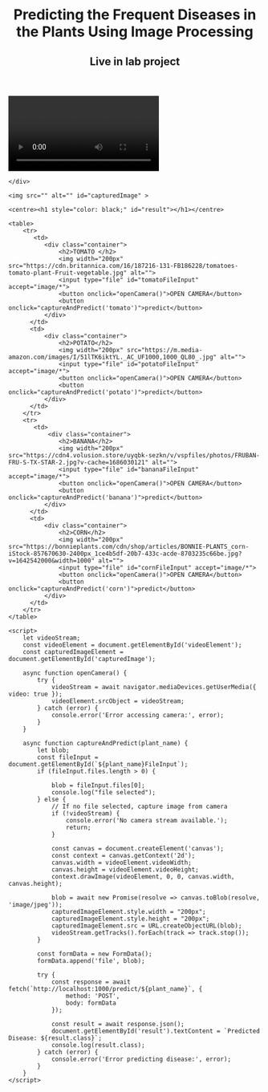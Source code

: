 <!DOCTYPE html>
<html lang="en">
<head>
    <meta charset="UTF-8">
    <meta name="viewport" content="width=device-width, initial-scale=1.0">
    <title>Plant Disease Detection</title>
    <link rel="stylesheet" href="./index.css">
    <Style>
        #result{
            background-color: wheat;
        }
    </Style>
</head>
<body>
    <header>
        <h1>Predicting the Frequent Diseases in the Plants Using Image Processing</h1>
        <h2>Live in lab project</h2>
    </header>
    <div id="videoContainer">
        <video id="videoElement" autoplay></video>

    </div>
 
    <img src="" alt="" id="capturedImage" >
   
    <centre><h1 style="color: black;" id="result"></h1></centre>

    <table>
        <tr>
           <td>    
              <div class="container"> 
                  <h2>TOMATO </h2>
                  <img width="200px" src="https://cdn.britannica.com/16/187216-131-FB186228/tomatoes-tomato-plant-Fruit-vegetable.jpg" alt="">
                  <input type="file" id="tomatoFileInput" accept="image/*">
                  <button onclick="openCamera()">OPEN CAMERA</button>
                  <button onclick="captureAndPredict('tomato')">predict</button>
              </div>
          </td>
          <td>
              <div class="container"> 
                  <h2>POTATO</h2>
                  <img width="200px" src="https://m.media-amazon.com/images/I/51lTK6iktYL._AC_UF1000,1000_QL80_.jpg" alt="">
                  <input type="file" id="potatoFileInput" accept="image/*">
                  <button onclick="openCamera()">OPEN CAMERA</button>
                  <button onclick="captureAndPredict('potato')">predict</button>
              </div>
          </td>
        </tr>
        <tr> 
           <td>
               <div class="container"> 
                  <h2>BANANA</h2>
                  <img width="200px" src="https://cdn4.volusion.store/uyqbk-sezkn/v/vspfiles/photos/FRUBAN-FRU-S-TX-STAR-2.jpg?v-cache=1686030121" alt="">
                  <input type="file" id="bananaFileInput" accept="image/*">
                  <button onclick="openCamera()">OPEN CAMERA</button>
                  <button onclick="captureAndPredict('banana')">predict</button>
              </div>
          </td>
          <td>
              <div class="container"> 
                  <h2>CORN</h2>
                  <img width="200px" src="https://bonnieplants.com/cdn/shop/articles/BONNIE-PLANTS_corn-iStock-857670630-2400px_1ce4b5df-20b7-433c-acde-8703235c66be.jpg?v=1642542000&width=1000" alt="">
                  <input type="file" id="cornFileInput" accept="image/*">
                  <button onclick="openCamera()">OPEN CAMERA</button>
                  <button onclick="captureAndPredict('corn')">predict</button>
              </div>
          </td>
        </tr>
    </table>
  
    <script>
        let videoStream;
        const videoElement = document.getElementById('videoElement');
        const capturedImageElement = document.getElementById('capturedImage');

        async function openCamera() {
            try {
                videoStream = await navigator.mediaDevices.getUserMedia({ video: true });
                videoElement.srcObject = videoStream;
            } catch (error) {
                console.error('Error accessing camera:', error);
            }
        }

        async function captureAndPredict(plant_name) {
            let blob;
            const fileInput = document.getElementById(`${plant_name}FileInput`);
            if (fileInput.files.length > 0) {
             
                blob = fileInput.files[0];
                console.log("file selected");
            } else {
                // If no file selected, capture image from camera
                if (!videoStream) {
                    console.error('No camera stream available.');
                    return;
                }

                const canvas = document.createElement('canvas');
                const context = canvas.getContext('2d');
                canvas.width = videoElement.videoWidth;
                canvas.height = videoElement.videoHeight;
                context.drawImage(videoElement, 0, 0, canvas.width, canvas.height);

                blob = await new Promise(resolve => canvas.toBlob(resolve, 'image/jpeg'));
                capturedImageElement.style.width = "200px";
                capturedImageElement.style.height = "200px";
                capturedImageElement.src = URL.createObjectURL(blob);
                videoStream.getTracks().forEach(track => track.stop());
            }

            const formData = new FormData();
            formData.append('file', blob);

            try {
                const response = await fetch(`http://localhost:1000/predict/${plant_name}`, {
                    method: 'POST',
                    body: formData
                });

                const result = await response.json();
                document.getElementById('result').textContent = `Predicted Disease: ${result.class}`;
                console.log(result.class);
            } catch (error) {
                console.error('Error predicting disease:', error);
            }
        }
    </script>
</body>
</html>
